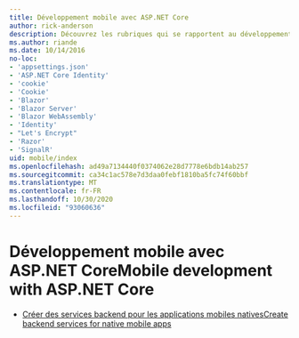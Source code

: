 ```yaml
---
title: Développement mobile avec ASP.NET Core
author: rick-anderson
description: Découvrez les rubriques qui se rapportent au développement mobile avec ASP.NET Core.
ms.author: riande
ms.date: 10/14/2016
no-loc:
- 'appsettings.json'
- 'ASP.NET Core Identity'
- 'cookie'
- 'Cookie'
- 'Blazor'
- 'Blazor Server'
- 'Blazor WebAssembly'
- 'Identity'
- "Let's Encrypt"
- 'Razor'
- 'SignalR'
uid: mobile/index
ms.openlocfilehash: ad49a7134440f0374062e28d7778e6bdb14ab257
ms.sourcegitcommit: ca34c1ac578e7d3daa0febf1810ba5fc74f60bbf
ms.translationtype: MT
ms.contentlocale: fr-FR
ms.lasthandoff: 10/30/2020
ms.locfileid: "93060636"
---
```

# <a name="mobile-development-with-aspnet-core"></a><span data-ttu-id="62693-103">Développement mobile avec ASP.NET Core</span><span class="sxs-lookup"><span data-stu-id="62693-103">Mobile development with ASP.NET Core</span></span>

* [<span data-ttu-id="62693-104">Créer des services backend pour les applications mobiles natives</span><span class="sxs-lookup"><span data-stu-id="62693-104">Create backend services for native mobile apps</span></span>](native-mobile-backend.md)
